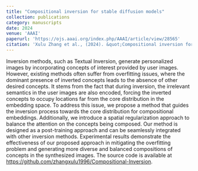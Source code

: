```yaml
---
title: "Compositional inversion for stable diffusion models"
collection: publications
category: manuscripts
date: 2024
venue: 'AAAI'
paperurl: 'https://ojs.aaai.org/index.php/AAAI/article/view/28565'
citation: 'Xulu Zhang et al., (2024). &quot;Compositional inversion for stable diffusion models.&quot; <i>AAAI</i>.'
---
```


Inversion methods, such as Textual Inversion, generate personalized images by incorporating concepts of interest provided by user images. However, existing methods often suffer from overfitting issues, where the dominant presence of inverted concepts leads to the absence of other desired concepts. It stems from the fact that during inversion, the irrelevant semantics in the user images are also encoded, forcing the inverted concepts to occupy locations far from the core distribution in the embedding space. To address this issue, we propose a method that guides the inversion process towards the core distribution for compositional embeddings. Additionally, we introduce a spatial regularization approach to balance the attention on the concepts being composed. Our method is designed as a post-training approach and can be seamlessly integrated with other inversion methods. Experimental results demonstrate the effectiveness of our proposed approach in mitigating the overfitting problem and generating more diverse and balanced compositions of concepts in the synthesized images. The source code is available at https://github.com/zhangxulu1996/Compositional-Inversion.
